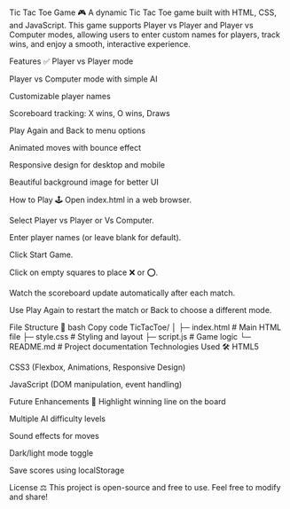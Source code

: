Tic Tac Toe Game 🎮
A dynamic Tic Tac Toe game built with HTML, CSS, and JavaScript. This game supports Player vs Player and Player vs Computer modes, allowing users to enter custom names for players, track wins, and enjoy a smooth, interactive experience.


Features ✅
Player vs Player mode

Player vs Computer mode with simple AI

Customizable player names

Scoreboard tracking: X wins, O wins, Draws

Play Again and Back to menu options

Animated moves with bounce effect

Responsive design for desktop and mobile

Beautiful background image for better UI

How to Play 🕹️
Open index.html in a web browser.

Select Player vs Player or Vs Computer.

Enter player names (or leave blank for default).

Click Start Game.

Click on empty squares to place ❌ or ⭕.

Watch the scoreboard update automatically after each match.

Use Play Again to restart the match or Back to choose a different mode.

File Structure 📂
bash
Copy code
TicTacToe/
│
├─ index.html          # Main HTML file
├─ style.css           # Styling and layout
├─ script.js           # Game logic
└─ README.md           # Project documentation
Technologies Used 🛠️
HTML5

CSS3 (Flexbox, Animations, Responsive Design)

JavaScript (DOM manipulation, event handling)

Future Enhancements 🚀
Highlight winning line on the board

Multiple AI difficulty levels

Sound effects for moves

Dark/light mode toggle

Save scores using localStorage

License ⚖️
This project is open-source and free to use. Feel free to modify and share!

